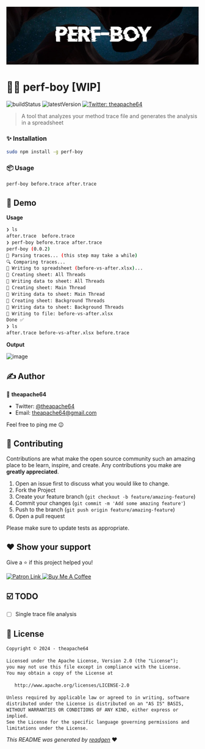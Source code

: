 ![](cover.jpeg)

# 🧑‍🎤 perf-boy [WIP]

![buildStatus](https://img.shields.io/github/workflow/status/theapache64/perf-boy/Java%20CI%20with%20Gradle?style=plastic)
![latestVersion](https://img.shields.io/github/v/release/theapache64/perf-boy)
<a href="https://twitter.com/theapache64" target="_blank">
<img alt="Twitter: theapache64" src="https://img.shields.io/twitter/follow/theapache64.svg?style=social" />
</a>

> A tool that analyzes your method trace file and generates the analysis in a spreadsheet

### ✨ Installation

```bash
sudo npm install -g perf-boy 
```

### 📦 Usage

```bash
perf-boy before.trace after.trace
```

## 🚀 Demo

**Usage**
```bash                                                              ✘ INT
❯ ls
after.trace  before.trace
❯ perf-boy before.trace after.trace
perf-boy (0.0.2)
📖 Parsing traces... (this step may take a while)
🔍 Comparing traces...
📝 Writing to spreadsheet (before-vs-after.xlsx)...
📜 Creating sheet: All Threads
📝 Writing data to sheet: All Threads
📜 Creating sheet: Main Thread
📝 Writing data to sheet: Main Thread
📜 Creating sheet: Background Threads
📝 Writing data to sheet: Background Threads
🚀 Writing to file: before-vs-after.xlsx
Done ✅
❯ ls
after.trace before-vs-after.xlsx before.trace
```

**Output**

![image](https://github.com/theapache64/perf-boy/assets/9678279/99ebdcfc-1271-4be3-b563-a960b75f2294)



## ✍️ Author

👤 **theapache64**

* Twitter: <a href="https://twitter.com/theapache64" target="_blank">@theapache64</a>
* Email: theapache64@gmail.com

Feel free to ping me 😉

## 🤝 Contributing

Contributions are what make the open source community such an amazing place to be learn, inspire, and create. Any
contributions you make are **greatly appreciated**.

1. Open an issue first to discuss what you would like to change.
1. Fork the Project
1. Create your feature branch (`git checkout -b feature/amazing-feature`)
1. Commit your changes (`git commit -m 'Add some amazing feature'`)
1. Push to the branch (`git push origin feature/amazing-feature`)
1. Open a pull request

Please make sure to update tests as appropriate.

## ❤ Show your support

Give a ⭐️ if this project helped you!

<a href="https://www.patreon.com/theapache64">
  <img alt="Patron Link" src="https://c5.patreon.com/external/logo/become_a_patron_button@2x.png" width="160"/>
</a>

<a href="https://www.buymeacoffee.com/theapache64" target="_blank">
    <img src="https://cdn.buymeacoffee.com/buttons/v2/default-yellow.png" alt="Buy Me A Coffee" width="160">
</a>

## ☑️ TODO

- [ ] Single trace file analysis

## 📝 License

```
Copyright © 2024 - theapache64

Licensed under the Apache License, Version 2.0 (the "License");
you may not use this file except in compliance with the License.
You may obtain a copy of the License at

   http://www.apache.org/licenses/LICENSE-2.0

Unless required by applicable law or agreed to in writing, software
distributed under the License is distributed on an "AS IS" BASIS,
WITHOUT WARRANTIES OR CONDITIONS OF ANY KIND, either express or implied.
See the License for the specific language governing permissions and
limitations under the License.
```

_This README was generated by [readgen](https://github.com/theapache64/readgen)_ ❤
